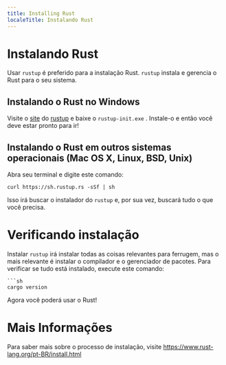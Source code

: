 ```yaml
---
title: Installing Rust
localeTitle: Instalando Rust
---
```

# Instalando Rust

Usar `rustup` é preferido para a instalação Rust. `rustup` instala e gerencia o Rust para o seu sistema.

## Instalando o Rust no Windows

Visite o [site](https://rustup.rs) do [rustup](https://rustup.rs) e baixe o `rustup-init.exe` . Instale-o e então você deve estar pronto para ir!

## Instalando o Rust em outros sistemas operacionais (Mac OS X, Linux, BSD, Unix)

Abra seu terminal e digite este comando:
```shell
curl https://sh.rustup.rs -sSf | sh 
```

Isso irá buscar o instalador do `rustup` e, por sua vez, buscará tudo o que você precisa.

# Verificando instalação

Instalar `rustup` irá instalar todas as coisas relevantes para ferrugem, mas o mais relevante é instalar o compilador e o gerenciador de pacotes. Para verificar se tudo está instalado, execute este comando:
```shell
```sh
cargo version 
```

Agora você poderá usar o Rust!

# Mais Informações

Para saber mais sobre o processo de instalação, visite https://www.rust-lang.org/pt-BR/install.html
